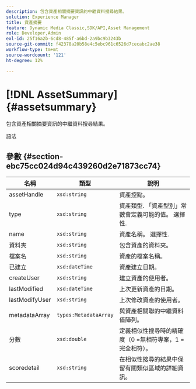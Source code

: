 ```yaml
---
description: 包含資產相關摘要資訊的中繼資料搜尋結果。
solution: Experience Manager
title: 資產摘要
feature: Dynamic Media Classic,SDK/API,Asset Management
role: Developer,Admin
exl-id: 25f16a2b-6cd8-485f-a6bd-2a9bc9b3243b
source-git-commit: f42378a20b58e4c5ebc961c6526d7cecabc2ae38
workflow-type: tm+mt
source-wordcount: '121'
ht-degree: 12%

---
```


# [!DNL AssetSummary]{#assetsummary}

包含資產相關摘要資訊的中繼資料搜尋結果。

語法

## 參數 {#section-ebc75cc024d94c439260d2e71873cc74}

| 名稱 | 類型 | 說明 |
|---|---|---|
| assetHandle | `xsd:string` | 資產控點。 |
| type | `xsd:string` | 資產類型. 「資產型別」常數會定義可能的值。 選擇性. |
| name | `xsd:string` | 資產名稱。 選擇性. |
| 資料夾 | `xsd:string` | 包含資產的資料夾。 |
| 檔案名 | `xsd:string` | 資產的檔案名稱。 |
| 已建立 | `xsd:dateTime` | 資產建立日期。 |
| createUser | `xsd:string` | 建立資產的使用者。 |
| lastModified | `xsd:dateTime` | 上次更新資產的日期。 |
| lastModifyUser | `xsd:string` | 上次修改資產的使用者。 |
| metadataArray | `types:MetadataArray` | 與資產相關聯的中繼資料值陣列。 |
| 分數 | `xsd:double` | 定義相似性搜尋時的精確度（0 =無相符專案，1 =完全相符）。 |
| scoredetail | `xsd:string` | 在相似性搜尋的結果中保留有關類似區域的詳細資訊。 |
